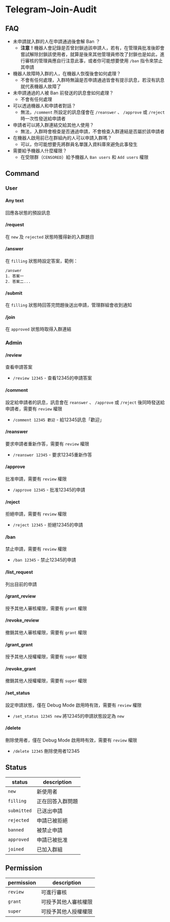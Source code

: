 # Telegram-Join-Audit

## FAQ
+ 未申請就入群的人在申請通過後會解 Ban ？
	+ <b>注意！</b>機器人會記錄是否曾封鎖過該申請人，若有，在管理員批准後即會嘗試解除封鎖該使用者，就算是後來其他管理員修改了封鎖也是如此，進行審核的管理員應自行注意此事，或者你可能想要使用 `/ban` 指令來禁止其申請
+ 機器人故障時入群的人，在機器人恢復後會如何處理？
	+ 不會有任何處理，入群時無論是否申請通過皆會有提示訊息，若沒有訊息就代表機器人故障了
+ 未申請通過的人被 Ban 前發送的訊息會如何處理？
	+ 不會有任何處理
+ 可以透過機器人和申請者對話？
	+ 無法，`/comment` 所設定的訊息僅會在 `/reanswer` 、 `/approve` 或 `/reject` 時一次性發送給申請者
+ 申請者可以將入群連結交給其他人使用？
	+ 無法，入群時會檢查是否通過申請，不會檢查入群連結是否屬於該申請者
+ 在機器人啟用前已在群組內的人可以申請入群嗎？
	+ 可以，你可能想要先將群員名單匯入資料庫來避免此事發生
+ 需要給予機器人什麼權限？
	+ 在受限群（`CENSORED`）給予機器人 `Ban users` 和 `Add users` 權限

## Command
### User
#### Any text
回應各狀態的預設訊息

#### /request
在 `new` 及 `rejected` 狀態時獲得新的入群題目

#### /answer
在 `filling` 狀態時設定答案，範例：
```
/answer
1. 答案一
2. 答案二...
```

#### /submit
在 `filling` 狀態時回答完問題後送出申請，管理群組會收到通知

#### /join
在 `approved` 狀態時取得入群連結

### Admin
#### /review
查看申請答案
* `/review 12345` - 查看12345的申請答案

#### /comment
設定給申請者的訊息，訊息會在 `reanswer` 、 `/approve` 或 `/reject` 後同時發送給申請者，需要有 `review` 權限
* `/comment 12345 歡迎` - 給12345訊息「歡迎」

#### /reanswer
要求申請者重新作答，需要有 `review` 權限
* `/reanswer 12345` - 要求12345重新作答

#### /approve
批准申請，需要有 `review` 權限
* `/approve 12345` - 批准12345的申請

#### /reject
拒絕申請，需要有 `review` 權限
* `/reject 12345` - 拒絕12345的申請

#### /ban
禁止申請，需要有 `review` 權限
* `/ban 12345` - 禁止12345的申請

#### /list_request
列出目前的申請

#### /grant_review
授予其他人審核權限，需要有 `grant` 權限

#### /revoke_review
撤銷其他人審核權限，需要有 `grant` 權限

#### /grant_grant
授予其他人授權權限，需要有 `super` 權限

#### /revoke_grant
撤銷其他人授權權限，需要有 `super` 權限

#### /set_status
設定申請狀態，僅在 Debug Mode 啟用時有效，需要有 `review` 權限
* `/set_status 12345 new` 將12345的申請狀態設定為 `new`

#### /delete
刪除使用者，僅在 Debug Mode 啟用時有效，需要有 `review` 權限
* `/delete 12345` 刪除使用者12345

## Status
| status | description |
| --- | --- |
| `new` | 新使用者 |
| `filling` | 正在回答入群問題 |
| `submitted` | 已送出申請 |
| `rejected` | 申請已被拒絕 |
| `banned` | 被禁止申請 |
| `approved` | 申請已被批准 |
| `joined` | 已加入群組 |

## Permission
| permission | description |
| --- | --- |
| `review` | 可進行審核 |
| `grant` | 可授予其他人審核權限 |
| `super` | 可授予其他人授權權限 |
